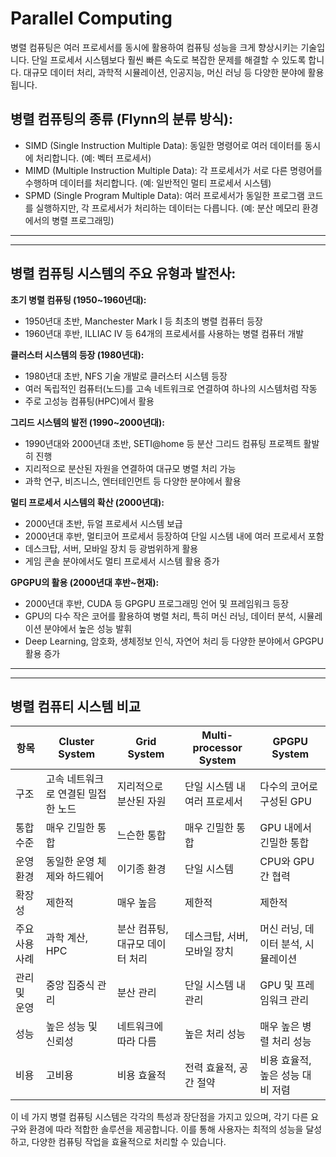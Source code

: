 # Parallel Computing

병렬 컴퓨팅은 여러 프로세서를 동시에 활용하여 컴퓨팅 성능을 크게 향상시키는 기술입니다.
단일 프로세서 시스템보다 훨씬 빠른 속도로 복잡한 문제를 해결할 수 있도록 합니다.
대규모 데이터 처리, 과학적 시뮬레이션, 인공지능, 머신 러닝 등 다양한 분야에 활용됩니다.

## 병렬 컴퓨팅의 종류 (Flynn의 분류 방식):

* SIMD (Single Instruction Multiple Data): 동일한 명령어로 여러 데이터를 동시에 처리합니다. (예: 벡터 프로세서)
* MIMD (Multiple Instruction Multiple Data): 각 프로세서가 서로 다른 명령어를 수행하며 데이터를 처리합니다. (예: 일반적인 멀티 프로세서 시스템)
* SPMD (Single Program Multiple Data): 여러 프로세서가 동일한 프로그램 코드를 실행하지만, 각 프로세서가 처리하는 데이터는 다릅니다. (예: 분산 메모리 환경에서의 병렬 프로그래밍)

---

---

## 병렬 컴퓨팅 시스템의 주요 유형과 발전사:

**초기 병렬 컴퓨팅 (1950~1960년대):**

* 1950년대 초반, Manchester Mark I 등 최초의 병렬 컴퓨터 등장
* 1960년대 후반, ILLIAC IV 등 64개의 프로세서를 사용하는 병렬 컴퓨터 개발

**클러스터 시스템의 등장 (1980년대):**

* 1980년대 초반, NFS 기술 개발로 클러스터 시스템 등장
* 여러 독립적인 컴퓨터(노드)를 고속 네트워크로 연결하여 하나의 시스템처럼 작동
* 주로 고성능 컴퓨팅(HPC)에서 활용

**그리드 시스템의 발전 (1990~2000년대):**
 
* 1990년대와 2000년대 초반, SETI@home 등 분산 그리드 컴퓨팅 프로젝트 활발히 진행
* 지리적으로 분산된 자원을 연결하여 대규모 병렬 처리 가능
* 과학 연구, 비즈니스, 엔터테인먼트 등 다양한 분야에서 활용

**멀티 프로세서 시스템의 확산 (2000년대):**

* 2000년대 초반, 듀얼 프로세서 시스템 보급
* 2000년대 후반, 멀티코어 프로세서 등장하여 단일 시스템 내에 여러 프로세서 포함
* 데스크탑, 서버, 모바일 장치 등 광범위하게 활용
* 게임 콘솔 분야에서도 멀티 프로세서 시스템 활용 증가

**GPGPU의 활용 (2000년대 후반~현재):**
 
* 2000년대 후반, CUDA 등 GPGPU 프로그래밍 언어 및 프레임워크 등장
* GPU의 다수 작은 코어를 활용하여 병렬 처리, 특히 머신 러닝, 데이터 분석, 시뮬레이션 분야에서 높은 성능 발휘
* Deep Learning, 암호화, 생체정보 인식, 자연어 처리 등 다양한 분야에서 GPGPU 활용 증가

---

---

## 병렬 컴퓨티 시스템 비교 

| 항목                  | Cluster System                   | Grid System                      | Multi-processor System           | GPGPU System                     |
|-----------------------|----------------------------------|----------------------------------|----------------------------------|----------------------------------|
| 구조                  | 고속 네트워크로 연결된 밀접한 노드 | 지리적으로 분산된 자원           | 단일 시스템 내 여러 프로세서     | 다수의 코어로 구성된 GPU         |
| 통합 수준             | 매우 긴밀한 통합                  | 느슨한 통합                       | 매우 긴밀한 통합                  | GPU 내에서 긴밀한 통합            |
| 운영 환경             | 동일한 운영 체제와 하드웨어       | 이기종 환경                       | 단일 시스템                       | CPU와 GPU 간 협력                |
| 확장성                | 제한적                           | 매우 높음                         | 제한적                           | 제한적                           |
| 주요 사용 사례        | 과학 계산, HPC                   | 분산 컴퓨팅, 대규모 데이터 처리  | 데스크탑, 서버, 모바일 장치       | 머신 러닝, 데이터 분석, 시뮬레이션|
| 관리 및 운영          | 중앙 집중식 관리                 | 분산 관리                         | 단일 시스템 내 관리               | GPU 및 프레임워크 관리            |
| 성능                  | 높은 성능 및 신뢰성              | 네트워크에 따라 다름               | 높은 처리 성능                    | 매우 높은 병렬 처리 성능          |
| 비용                  | 고비용                           | 비용 효율적                       | 전력 효율적, 공간 절약            | 비용 효율적, 높은 성능 대비 저렴 |

이 네 가지 병렬 컴퓨팅 시스템은 각각의 특성과 장단점을 가지고 있으며, 각기 다른 요구와 환경에 따라 적합한 솔루션을 제공합니다. 이를 통해 사용자는 최적의 성능을 달성하고, 다양한 컴퓨팅 작업을 효율적으로 처리할 수 있습니다.